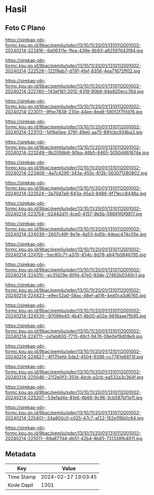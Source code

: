 # Hasil

## Foto C Plano

https://sirekap-obj-formc.kpu.go.id/9bac/pemilu/pdpr/13/10/11/20/01/1310112001002-20240214-222416--6a06311e-1fea-439e-8b93-a92597643f84.jpg

https://sirekap-obj-formc.kpu.go.id/9bac/pemilu/pdpr/13/10/11/20/01/1310112001002-20240214-222528--122f8eb7-d791-4fef-8356-4ea71672ff02.jpg

https://sirekap-obj-formc.kpu.go.id/9bac/pemilu/pdpr/13/10/11/20/01/1310112001002-20240214-222740--143ef161-2012-4318-90b6-84e820ecc76d.jpg

https://sirekap-obj-formc.kpu.go.id/9bac/pemilu/pdpr/13/10/11/20/01/1310112001002-20240214-223011--9fbe7838-230e-44ee-8ed8-580f2f75fd76.jpg

https://sirekap-obj-formc.kpu.go.id/9bac/pemilu/pdpr/13/10/11/20/01/1310112001002-20240214-223113--1d16e0ee-376f-49e0-aa75-891cbc934ba3.jpg

https://sirekap-obj-formc.kpu.go.id/9bac/pemilu/pdpr/13/10/11/20/01/1310112001002-20240214-223249--8b2056b8-90ba-46b5-8465-5050d461674e.jpg

https://sirekap-obj-formc.kpu.go.id/9bac/pemilu/pdpr/13/10/11/20/01/1310112001002-20240214-223408--4a7c4295-343a-455c-812b-563071280802.jpg

https://sirekap-obj-formc.kpu.go.id/9bac/pemilu/pdpr/13/10/11/20/01/1310112001002-20240214-223524--3a70d7a9-643a-45a3-8486-4f71ecc8448a.jpg

https://sirekap-obj-formc.kpu.go.id/9bac/pemilu/pdpr/13/10/11/20/01/1310112001002-20240214-223754--02442d11-4ce0-4157-9b5b-59691f0f9917.jpg

https://sirekap-obj-formc.kpu.go.id/9bac/pemilu/pdpr/13/10/11/20/01/1310112001002-20240214-224039--2607c49f-9e7e-4a53-bd5b-4deac474c05e.jpg

https://sirekap-obj-formc.kpu.go.id/9bac/pemilu/pdpr/13/10/11/20/01/1310112001002-20240214-224155--5ec80c71-a370-454c-9d78-a647b0846795.jpg

https://sirekap-obj-formc.kpu.go.id/9bac/pemilu/pdpr/13/10/11/20/01/1310112001002-20240214-224310--ec31d29e-60fd-47e0-83de-27462b0349c1.jpg

https://sirekap-obj-formc.kpu.go.id/9bac/pemilu/pdpr/13/10/11/20/01/1310112001002-20240214-224423--e9ec52a0-58ac-48ef-a016-4ed0ca3d6765.jpg

https://sirekap-obj-formc.kpu.go.id/9bac/pemilu/pdpr/13/10/11/20/01/1310112001002-20240214-224530--97096e40-4b41-4b00-a02e-9816aae7fb95.jpg

https://sirekap-obj-formc.kpu.go.id/9bac/pemilu/pdpr/13/10/11/20/01/1310112001002-20240214-224711--ce1ab800-7715-49cf-9476-09e0ef9d08e9.jpg

https://sirekap-obj-formc.kpu.go.id/9bac/pemilu/pdpr/13/10/11/20/01/1310112001002-20240214-224827--4f170efd-5de2-4504-9396-cc7781e6973f.jpg

https://sirekap-obj-formc.kpu.go.id/9bac/pemilu/pdpr/13/10/11/20/01/1310112001002-20240214-225046--2112e0f3-351d-4ecb-a2cb-ea532a3c364f.jpg

https://sirekap-obj-formc.kpu.go.id/9bac/pemilu/pdpr/13/10/11/20/01/1310112001002-20240214-225207--53efad4e-81e6-4b66-9c96-3cb587bf1e11.jpg

https://sirekap-obj-formc.kpu.go.id/9bac/pemilu/pdpr/13/10/11/20/01/1310112001002-20240214-225401--24a800c0-c025-47c7-af22-162e118b0c64.jpg

https://sirekap-obj-formc.kpu.go.id/9bac/pemilu/pdpr/13/10/11/20/01/1310112001002-20240214-225511--69a877d4-db51-42b4-8b65-731338fb4911.jpg


## Metadata

| Key        | Value               |
| ---------- | ------------------- |
| Time Stamp | 2024-02-27 19:03:45 |
| Kode Dapil | 1301                |



